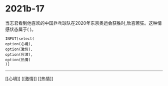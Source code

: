 # 2021b-17
当志君看到他喜欢的中国乒乓球队在2020年东京奥运会获胜时,欣喜若狂。这种情感状态属于( )。
```meta-bind
INPUT[select(
option(心境),
option(激情),
option(应激),
option(热情)
)]
```

---

[[心境]]
[[激情]]
[[热情]]
